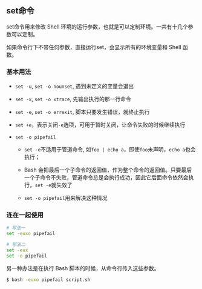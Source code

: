 ## set命令

set命令用来修改 Shell 环境的运行参数，也就是可以定制环境。一共有十几个参数可以定制。

如果命令行下不带任何参数，直接运行set，会显示所有的环境变量和 Shell 函数。

### 基本用法

- `set -u`, `set -o nounset`, 遇到未定义的变量会退出
- `set -x`, `set -o xtrace`, 先输出执行的那一行命令
- `set -e`, `set -o errexit`, 脚本只要发生错误，就终止执行
- `set +e`，表示关闭`-e`选项，可用于暂时关闭，让命令失败的时候继续执行

- `set -o pipefail`
  - `set -e`不适用于管道命令, 如`foo | echo a`，即使`foo`未声明，`echo a`也会执行；

  - Bash 会把最后一个子命令的返回值，作为整个命令的返回值。只要最后一个子命令不失败，管道命令总是会执行成功，因此它后面命令依然会执行，`set -e`就失效了
  
  - `set -o pipefail`用来解决这种情况


### 连在一起使用
```bash
# 写法一
set -euxo pipefail

# 写法二
set -eux
set -o pipefail
```

另一种办法是在执行 Bash 脚本的时候，从命令行传入这些参数。

```bash
$ bash -euxo pipefail script.sh
```
